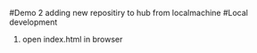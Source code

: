 #Demo 2
adding new repositiry to hub from localmachine
#Local development

1. open index.html in browser
